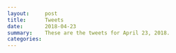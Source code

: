 ```yaml
---
layout:     post
title:      Tweets
date:       2018-04-23
summary:    These are the tweets for April 23, 2018.
categories:
---
```


